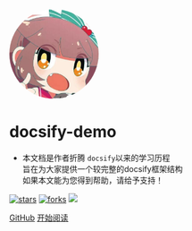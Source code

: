 <img width="160px" style="border-radius: 50%" bor src="style/head_portrait.jpg">

# **docsify-demo**

- 本文档是作者折腾 ```docsify```以来的学习历程<br>旨在为大家提供一个较完整的docsify框架结构<br>如果本文能为您得到帮助，请给予支持！

[![stars](https://badgen.net/github/stars/sfumecjf/myresume?color=4ab8a1)](https://github.com/sfumecjf/myresume)
[![forks](https://badgen.net/github/forks/sfumecjf/myresume?color=4ab8a1)](https://github.com/sfumecjf/myresume)
![](https://img.shields.io/badge/%E6%91%B8%E9%B1%BC-%E7%A8%8B%E5%BA%8F%E5%91%98-green)

[GitHub](https://github.com/sfumecjf/myresume)
[开始阅读](?id=中文文档)


